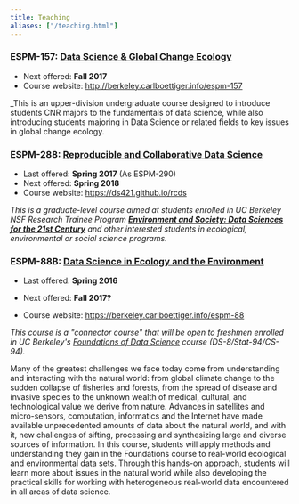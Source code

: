 ```yaml
---
title: Teaching
aliases: ["/teaching.html"]
---
```


### ESPM-157: [Data Science & Global Change Ecology](http://berkeley.carlboettiger.info/espm-157/) 

- Next offered: **Fall 2017**
- Course website: <http://berkeley.carlboettiger.info/espm-157>

_This is an upper-division undergraduate course designed to introduce students CNR majors to the fundamentals
of data science, while also introducing students majoring in Data Science or related fields to key issues
in global change ecology.

### ESPM-288: [Reproducible and Collaborative Data Science](https://ds421.github.io/rcds)

- Last offered: **Spring 2017** (As ESPM-290)
- Next offered: **Spring 2018** 
- Course website: <https://ds421.github.io/rcds>

_This is a graduate-level course aimed at students enrolled in UC Berkeley
NSF Research Trainee Program [**Environment and Society: Data Sciences
for the 21st Century**](http://ds421.berkeley.edu) and other interested
students in ecological, environmental or social science programs._



### ESPM-88B: [Data Science in Ecology and the Environment](http://berkeley.carlboettiger.info/espm-88b)

- Last offered: **Spring 2016**
* Next offered: **Fall 2017?**
- Course website: <https://berkeley.carlboettiger.info/espm-88>

*This course is a "connector course" that will be open to freshmen
enrolled in UC Berkeley's [Foundations of Data Science](http://data8.org)
course (DS-8/Stat-94/CS-94).*

Many of the greatest challenges we face today come from understanding
and interacting with the natural world:  from global climate change
to the sudden collapse of fisheries and forests, from the spread of
disease and invasive species to the unknown wealth of medical, cultural,
and technological value we derive from nature.  Advances in satellites
and micro-sensors, computation, informatics and the Internet have
made available unprecedented amounts of data about the natural world,
and with it, new challenges of sifting, processing and synthesizing
large and diverse sources of information. In this course, students will
apply methods and understanding they gain in the Foundations course to
real-world ecological and environmental data sets. Through this hands-on
approach, students will learn more about issues in the natural world
while also developing the practical skills for working with heterogeneous
real-world data encountered in all areas of data science.

